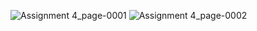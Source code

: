 ![Assignment 4_page-0001](https://github.com/user-attachments/assets/4bf854ea-8eee-4373-94cf-cbc0175ab19a)
![Assignment 4_page-0002](https://github.com/user-attachments/assets/4bac2260-7540-42b6-a05e-9456bed31b32)
